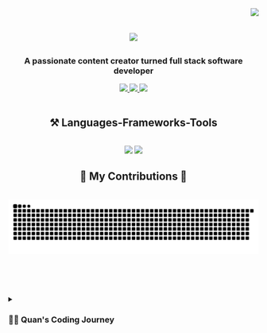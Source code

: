 <img align="right" src="https://visitor-badge.laobi.icu/badge?page_id=ZinWR.ZinWR" />

<h1 align="center">
    <img src="https://readme-typing-svg.herokuapp.com?font=Fira+Code&weight=600&size=35&duration=4000&pause=500&color=F75158&center=true&vCenter=true&random=false&width=500&height=70&lines=Hi+There!%F0%9F%91%8B;I'm+Quan+Nguyen!;" />
</h1>

<h3 align="center">A passionate content creator turned full stack software developer</h3>

<div align="center"> 
  <a href="mailto:jeanquan98@gmail.com">
    <img src="https://img.shields.io/badge/Gmail-333333?style=for-the-badge&logo=gmail&logoColor=red" />
  </a>
  <a href="https://www.linkedin.com/in/quan-nguyen27" target="_blank">
    <img src="https://img.shields.io/badge/LinkedIn-0077B5?style=for-the-badge&logo=linkedin&logoColor=white" target="_blank" />
  </a>
  <a href="#" target="_blank">
     <img src="https://img.shields.io/badge/Portfolio-FF5722?style=for-the-badge&logo=todoist&logoColor=white" target="_blank" /> 
  </a>
</div>

<br/>

<h2 align="center">⚒️ Languages-Frameworks-Tools</h2>
<br/>
<div align="center">
    <img src="https://skillicons.dev/icons?i=javascript,react,redux,ts,express,threejs,html,css,tailwind,sass,jest,electron" />
    <img src="https://skillicons.dev/icons?i=webpack,mongodb,postgres,postman,vite,py,c,cpp,r,regex,vscode,github,git,replit,discord" />

</div>

<div align="center">
  <h2>🐍 My Contributions 🐍</h2>
  <br>
  <img alt="snake eating my contributions" src="https://raw.githubusercontent.com/ZinWR/ZinWR/output/github-contribution-grid-snake.svg" />
  
  <br/><br/><br/>
</div>

<details>
 <summary><h3>👨‍💻 Quan's Coding Journey</h3></summary>
   I started my coding journey as a Biochemistry & Molecular Biology student at the University of California, Davis. I took a few intro coding classes such as Python, C, and C++ during my freshman year. I later got super busy with the workload of my major so I stopped coding all at once. Later, after graduation, COVID-19 hit and I had to move back to Texas to take care of my family and grandmother. 

    
   Afterward, I became an online content creator on Twitch and YouTube for a few years. I started to self-taught myself coding again but I was not learning a lot from it. After a while, I decided to attend CodeSmith, a prestige coding boot-camp, and started to learn and build full-stack projects. (More to come!)
